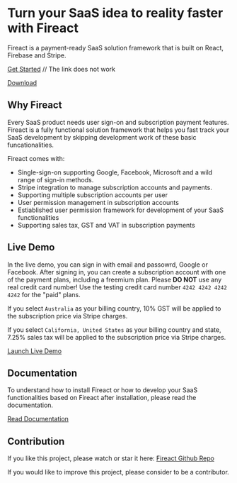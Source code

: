 # Turn your SaaS idea to reality faster with Fireact

Fireact is a payment-ready SaaS solution framework that is built on React, Firebase and Stripe.

[Get Started](https://chaoming.github.io/fireact/get-started.html) // The link does not work

[Download](https://github.com/chaoming/fireact/archive/master.zip)

## Why Fireact

Every SaaS product needs user sign-on and subscription payment features. Fireact is a fully functional solution framework that helps you fast track your SaaS development by skipping development work of these basic funcationalities.

Fireact comes with:
- Single-sign-on supporting Google, Facebook, Microsoft and a wild range of sign-in methods.
- Stripe integration to manage subscription accounts and payments.
- Supporting multiple subscription accounts per user
- User permission management in subscription accounts
- Estiablished user permission framework for development of your SaaS functionalities
- Supporting sales tax, GST and VAT in subscription payments

## Live Demo

In the live demo, you can sign in with email and passowrd, Google or Facebook. After signing in, you can create a subscription account with one of the payment plans, including a freemium plan. Please **DO NOT** use any real credit card number! Use the testing credit card number `4242 4242 4242 4242` for the "paid" plans.

If you select `Australia` as your billing country, 10% GST will be applied to the subscription price via Stripe charges.

If you select `California, United States` as your billing country and state, 7.25% sales tax will be applied to the subscription price via Stripe charges.

[Launch Live Demo](https://fireact-e1bdc.firebaseapp.com/)

## Documentation

To understand how to install Fireact or how to develop your SaaS functionalities based on Fireact after installation, please read the documentation.

[Read Documentation](https://chaoming.github.io/fireact/get-started.html)

## Contribution

If you like this project, please watch or star it here: [Fireact Github Repo](https://github.com/chaoming/fireact)

If you would like to improve this project, please consider to be a contributor.

